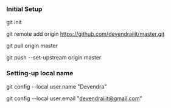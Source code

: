 ### Initial Setup

  git init

  git remote add origin https://github.com/devendraiiit/master.git

  git pull origin master

  git push --set-upstream origin master

### Setting-up local name

  git config --local user.name "Devendra"

  git config --local user.email "devendraiiit@gmail.com"